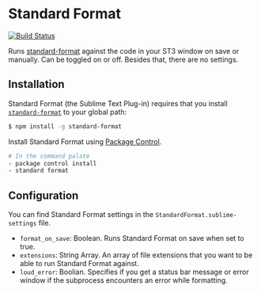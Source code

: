 # Standard Format
[![Build Status](https://travis-ci.org/bcomnes/sublime-standard-format.svg?branch=master)](https://travis-ci.org/bcomnes/sublime-standard-format)

Runs [standard-format](https://github.com/maxogden/standard-format) against the code in your ST3 window on save or manually.  Can be toggled on or off.  Besides that, there are no settings.

## Installation

Standard Format (the Sublime Text Plug-in) requires that you install [`standard-format`](https://github.com/maxogden/standard-format) to your global path:

```sh
$ npm install -g standard-format
```

Install Standard Format using [Package Control](https://packagecontrol.io/).

```sh
# In the command palate
- package control install
- standard format
```

## Configuration

You can find Standard Format settings in the `StandardFormat.sublime-settings` file.

- `format_on_save`: Boolean.  Runs Standard Format on save when set to true.
- `extensions`: String Array.  An array of file extensions that you want to be able to run Standard Format against.
- `loud_error`: Boolian.  Specifies if you get a status bar message or error window if the subprocess encounters an error while formatting.

